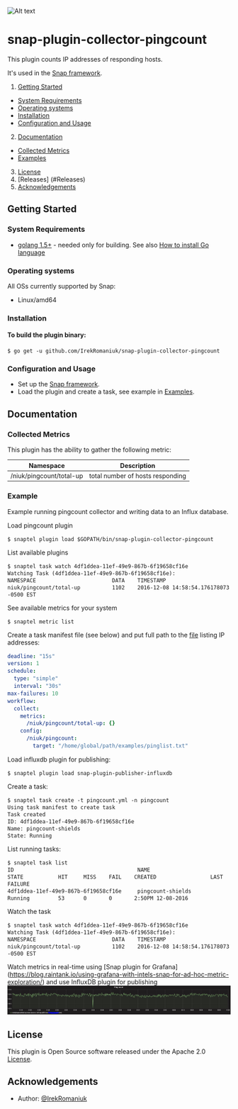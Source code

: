![Alt text](https://img.shields.io/badge/version-development-red.svg)
# snap-plugin-collector-pingcount
This plugin counts IP addresses of responding hosts.

It's used in the [Snap framework](http://github.com:intelsdi-x/snap).

1. [Getting Started](#getting-started)
  * [System Requirements](#system-requirements)
  * [Operating systems](#operating-systems)
  * [Installation](#installation)
  * [Configuration and Usage](#configuration-and-usage)
2. [Documentation](#documentation)
  * [Collected Metrics](#collected-metrics)
  * [Examples](#examples)
3. [License](#license-and-authors)
4. [Releases] (#Releases)
5. [Acknowledgements](#acknowledgements)

## Getting Started
### System Requirements
* [golang 1.5+](https://golang.org/dl/)  - needed only for building. See also [How to install Go language](http://ask.xmodulo.com/install-go-language-linux.html)

### Operating systems
All OSs currently supported by Snap:
* Linux/amd64

### Installation
#### To build the plugin binary:
```
$ go get -u github.com/IrekRomaniuk/snap-plugin-collector-pingcount
```
### Configuration and Usage
* Set up the [Snap framework](https://github.com/intelsdi-x/snap/blob/master/README.md#getting-started).
* Load the plugin and create a task, see example in [Examples](https://github.com/IrekRomaniuk/snap-plugin-collector-pingcount/tree/master/examples).

## Documentation

### Collected Metrics

This plugin has the ability to gather the following metric:

Namespace | Description
----------|-----------------------
/niuk/pingcount/total-up | total number of hosts responding


### Example
Example running pingcount collector and writing data to an Influx database.

Load pingcount plugin
```
$ snaptel plugin load $GOPATH/bin/snap-plugin-collector-pingcount
```
List available plugins
```
$ snaptel task watch 4df1ddea-11ef-49e9-867b-6f19658cf16e
Watching Task (4df1ddea-11ef-49e9-867b-6f19658cf16e):
NAMESPACE                        DATA    TIMESTAMP
niuk/pingcount/total-up          1102    2016-12-08 14:58:54.176178073 -0500 EST
```
See available metrics for your system
```
$ snaptel metric list
```

Create a task manifest file (see below) and put full path to the [file](https://github.com/IrekRomaniuk/snap-plugin-collector-pingcount/blob/master/examples/pinglist.txt) listing IP addresses:
```yaml
deadline: "15s"
version: 1
schedule:
  type: "simple"
  interval: "30s"
max-failures: 10
workflow:
  collect:
    metrics:
      /niuk/pingcount/total-up: {}
    config:
      /niuk/pingcount:
        target: "/home/global/path/examples/pinglist.txt"
```
Load influxdb plugin for publishing:
```
$ snaptel plugin load snap-plugin-publisher-influxdb
```

Create a task:
```
$ snaptel task create -t pingcount.yml -n pingcount
Using task manifest to create task
Task created
ID: 4df1ddea-11ef-49e9-867b-6f19658cf16e
Name: pingcount-shields
State: Running
```

List running tasks:
```
$ snaptel task list
ID                                       NAME                                            STATE           HIT     MISS    FAIL    CREATED                 LAST FAILURE
4df1ddea-11ef-49e9-867b-6f19658cf16e     pingcount-shields                                Running         53      0       0       2:50PM 12-08-2016                                         
```
Watch the task
```
$ snaptel task watch 4df1ddea-11ef-49e9-867b-6f19658cf16e
Watching Task (4df1ddea-11ef-49e9-867b-6f19658cf16e):
NAMESPACE                        DATA    TIMESTAMP
niuk/pingcount/total-up          1102    2016-12-08 14:58:54.176178073 -0500 EST
```
Watch metrics in real-time using [Snap plugin for Grafana] (https://blog.raintank.io/using-grafana-with-intels-snap-for-ad-hoc-metric-exploration/)
and use InfluxDB plugin for publishing ![Alt text](examples/grafana-pingcount.JPG "Metrics published to InfluxDB")

## License
This plugin is Open Source software released under the Apache 2.0 [License](LICENSE).

## Acknowledgements
* Author: [@IrekRomaniuk](https://github.com/IrekRomaniuk/)


